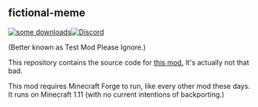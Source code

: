 fictional-meme
---

[![some downloads](http://cf.way2muchnoise.eu/253920.svg)](https://minecraft.curseforge.com/projects/test-mod-please-ignore)[![Discord](https://img.shields.io/discord/256916979951206400.svg?style=flat-square)](https://discord.gg/62ue8K7)

(Better known as Test Mod Please Ignore.)

This repository contains the source code for [this mod.](https://minecraft.curseforge.com/projects/test-mod-please-ignore) It's actually not that bad.

This mod requires Minecraft Forge to run, like every other mod these days. It runs on Minecraft 1.11 (with no current intentions of backporting.)
